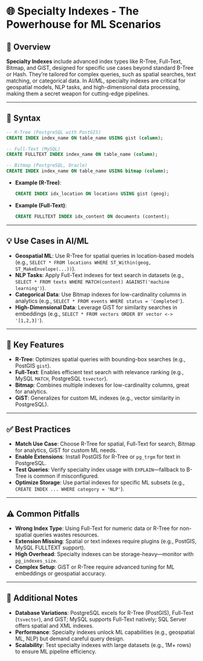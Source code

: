# 🌐 Specialty Indexes - The Powerhouse for ML Scenarios

## 🌟 Overview

**Specialty Indexes** include advanced index types like R-Tree, Full-Text, Bitmap, and GiST, designed for specific use cases beyond standard B-Tree or Hash. They’re tailored for complex queries, such as spatial searches, text matching, or categorical data. In AI/ML, specialty indexes are critical for geospatial models, NLP tasks, and high-dimensional data processing, making them a secret weapon for cutting-edge pipelines.

---

## 📜 Syntax

```sql
-- R-Tree (PostgreSQL with PostGIS)
CREATE INDEX index_name ON table_name USING gist (column);

-- Full-Text (MySQL)
CREATE FULLTEXT INDEX index_name ON table_name (column);

-- Bitmap (PostgreSQL, Oracle)
CREATE INDEX index_name ON table_name USING bitmap (column);
```

- **Example (R-Tree)**:
  ```sql
  CREATE INDEX idx_location ON locations USING gist (geog);
  ```
- **Example (Full-Text)**:
  ```sql
  CREATE FULLTEXT INDEX idx_content ON documents (content);
  ```

---

## 💡 Use Cases in AI/ML

- **Geospatial ML**: Use R-Tree for spatial queries in location-based models (e.g., `SELECT * FROM locations WHERE ST_Within(geog, ST_MakeEnvelope(...))`).
- **NLP Tasks**: Apply Full-Text indexes for text search in datasets (e.g., `SELECT * FROM texts WHERE MATCH(content) AGAINST('machine learning')`).
- **Categorical Data**: Use Bitmap indexes for low-cardinality columns in analytics (e.g., `SELECT * FROM events WHERE status = 'Completed'`).
- **High-Dimensional Data**: Leverage GiST for similarity searches in embeddings (e.g., `SELECT * FROM vectors ORDER BY vector <-> '[1,2,3]'`).

---

## 🔑 Key Features

- **R-Tree**: Optimizes spatial queries with bounding-box searches (e.g., PostGIS `gist`).
- **Full-Text**: Enables efficient text search with relevance ranking (e.g., MySQL `MATCH`, PostgreSQL `tsvector`).
- **Bitmap**: Combines multiple indexes for low-cardinality columns, great for analytics.
- **GiST**: Generalizes for custom ML indexes (e.g., vector similarity in PostgreSQL).

---

## ✅ Best Practices

- **Match Use Case**: Choose R-Tree for spatial, Full-Text for search, Bitmap for analytics, GiST for custom ML needs.
- **Enable Extensions**: Install PostGIS for R-Tree or `pg_trgm` for text in PostgreSQL.
- **Test Queries**: Verify specialty index usage with `EXPLAIN`—fallback to B-Tree is common if misconfigured.
- **Optimize Storage**: Use partial indexes for specific ML subsets (e.g., `CREATE INDEX ... WHERE category = 'NLP'`).

---

## ⚠️ Common Pitfalls

- **Wrong Index Type**: Using Full-Text for numeric data or R-Tree for non-spatial queries wastes resources.
- **Extension Missing**: Spatial or text indexes require plugins (e.g., PostGIS, MySQL FULLTEXT support).
- **High Overhead**: Specialty indexes can be storage-heavy—monitor with `pg_indexes_size`.
- **Complex Setup**: GiST or R-Tree require advanced tuning for ML embeddings or geospatial accuracy.

---

## 📝 Additional Notes

- **Database Variations**: PostgreSQL excels for R-Tree (PostGIS), Full-Text (`tsvector`), and GiST; MySQL supports Full-Text natively; SQL Server offers spatial and XML indexes.
- **Performance**: Specialty indexes unlock ML capabilities (e.g., geospatial ML, NLP) but demand careful query design.
- **Scalability**: Test specialty indexes with large datasets (e.g., 1M+ rows) to ensure ML pipeline efficiency.